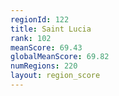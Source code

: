 ```yaml
---
regionId: 122
title: Saint Lucia
rank: 102
meanScore: 69.43
globalMeanScore: 69.82
numRegions: 220
layout: region_score
---
```

